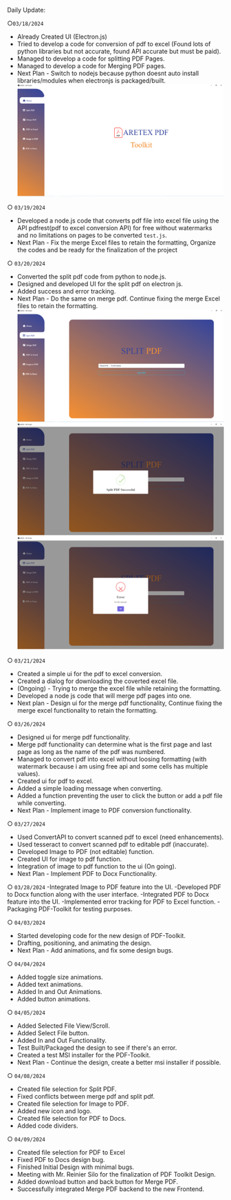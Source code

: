 Daily Update:

○`03/18/2024`
  - Already Created UI (Electron.js)
  - Tried to develop a code for conversion of pdf to excel 
    (Found lots of python libraries but not accurate, found API accurate but must be paid).
  - Managed to develop a code for splitting PDF Pages.
  - Managed to develop a code for Merging PDF pages.
  - Next Plan - Switch to nodejs because python doesnt auto install libraries/modules when electronjs is packaged/built.
    ![Alt text](https://github.com/KuroKami2023/PDF-Toolkit-latest/blob/main/update-images/home.png?raw=true)

○ `03/19/2024`
  - Developed a node.js code that converts pdf file into excel file using the API
    pdfrest(pdf to excel conversion API) for free without watermarks and no limitations
    on pages to be converted `test.js`.
  - Next Plan - Fix the merge Excel files to retain the formatting, Organize the codes and be ready for the finalization of the project
    
○ `03/20/2024`
  - Converted the split pdf code from python to node.js.
  - Designed and developed UI for the split pdf on electron js.
  - Added success and error tracking.
  - Next Plan - Do the same on merge pdf. Continue fixing the merge Excel files to retain the formatting.
  ![Alt text](https://github.com/KuroKami2023/PDF-Toolkit-latest/blob/main/update-images/split%20pdf.png?raw=true)
  ![Alt text](https://github.com/KuroKami2023/PDF-Toolkit-latest/blob/main/update-images/success%20tracking.png?raw=true)
  ![Alt text](https://github.com/KuroKami2023/PDF-Toolkit-latest/blob/main/update-images/error%20tracking.png?raw=true)

○ `03/21/2024`
  - Created a simple ui for the pdf to excel conversion.
  - Created a dialog for downloading the coverted excel file.
  - (Ongoing) - Trying to merge the excel file while retaining the formatting.
  - Developed a node js code that will merge pdf pages into one.
  - Next plan - Design ui for the merge pdf functionality, Continue fixing the merge excel functionality to retain the formatting.

○ `03/26/2024`
  - Designed ui for merge pdf functionality.
  - Merge pdf functionality can determine what is the first page and last page as long as the name of the pdf was numbered.
  - Managed to convert pdf into excel without loosing formatting (with watermark because i am using free api and some cells has multiple values).
  - Created ui for pdf to excel.
  - Added a simple loading message when converting.
  - Added a function preventing the user to click the button or add a pdf file while converting.
  - Next Plan - Implement image to PDF conversion functionality.

○ `03/27/2024`
  - Used ConvertAPI to convert scanned pdf to excel (need enhancements).
  - Used tesseract to convert scanned pdf to editable pdf (inaccurate).
  - Developed Image to PDF (not editable) function.
  - Created UI for image to pdf function.
  - Integration of image to pdf function to the ui (On going).
  - Next Plan - Implement PDF to Docx Functionality.
    
○ `03/28/2024`
  -Integrated Image to PDF feature into the UI.
  -Developed PDF to Docx function along with the user interface.
  -Integrated PDF to Docx feature into the UI.
  -Implemented error tracking for PDF to Excel function.
  -Packaging PDF-Toolkit for testing purposes.

○ `04/03/2024`
  - Started developing code for the new design of PDF-Toolkit.
  - Drafting, positioning, and animating the design.
  - Next Plan - Add animations, and fix some design bugs.

○ `04/04/2024`
  - Added toggle size animations.
  - Added text animations.
  - Added In and Out Animations.
  - Added button animations.
    
○ `04/05/2024`
  - Added Selected File View/Scroll.
  - Added Select File button.
  - Added In and Out Functionality.
  - Test Built/Packaged the design to see if there's an error.
  - Created a test MSI installer for the PDF-Toolkit.
  - Next Plan - Continue the design, create a better msi installer if possible.

○ `04/08/2024`
  - Created file selection for Split PDF.
  - Fixed conflicts between merge pdf and split pdf.
  - Created file selection for Image to PDF.
  - Added new icon and logo.
  - Created file selection for PDF to Docs.
  - Added code dividers.

○ `04/09/2024`
  - Created file selection for PDF to Excel
  - Fixed PDF to Docs design bug.
  - Finished Initial Design with minimal bugs.
  - Meeting  with Mr. Reinier Silo for the finalization of PDF Toolkit Design.
  - Added download button and back button for Merge PDF.
  - Successfully integrated Merge PDF backend to the new Frontend.
    
